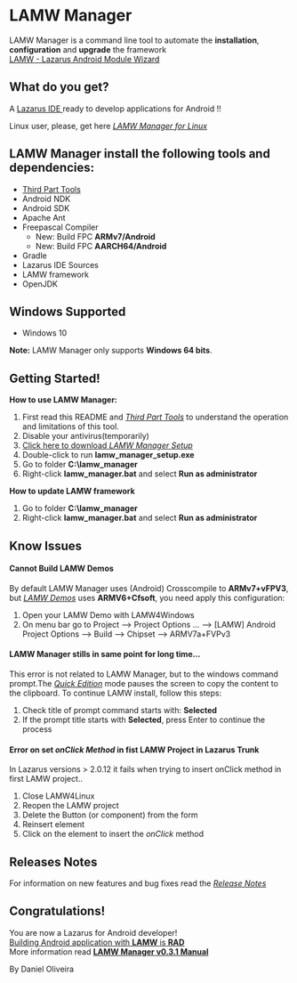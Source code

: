 LAMW Manager
===


LAMW Manager is a command line tool to automate the **installation**, **configuration** and **upgrade** the framework<br/>[LAMW - Lazarus Android Module Wizard](https://github.com/jmpessoa/lazandroidmodulewizard)

What do you get? 
---
A [Lazarus IDE ](http://www.lazarus-ide.org) ready to develop applications for Android !!

Linux user, please, get here [*LAMW Manager for Linux*](https://github.com/dosza/LAMWManager-linux)

LAMW Manager install the following tools and dependencies:
---

+	[Third Part Tools](https://github.com/dosza/LAMWManager-win/blob/master/lamw_manager/docs/third_party.md)
+	Android NDK
+	Android SDK
+	Apache Ant
+	Freepascal Compiler
	+	New: Build FPC **ARMv7/Android**
	+	New: Build FPC **AARCH64/Android**
+	Gradle
+	Lazarus IDE Sources
+	LAMW framework
+	OpenJDK

Windows Supported
---
+	Windows 10

**Note:** LAMW Manager only supports **Windows 64 bits**.

Getting Started!
---
**How to use LAMW Manager:**

1.	First read this README and [*Third Part Tools*](https://github.com/dosza/LAMWManager-win/blob/master/lamw_manager/docs/third_party.md) to understand the operation and limitations of this tool.
2.	Disable your antivirus(temporarily)
3.	[Click here to download *LAMW Manager Setup* ](https://raw.githubusercontent.com/dosza/LAMWManager-win/master/lamw_manager/lamw_manager_setup.exe) 
4.	Double-click to run **lamw_manager_setup.exe**
5. 	Go to folder **C:\lamw_manager**
6.	Right-click **lamw_manager.bat** and select **Run as administrator**


**How to update LAMW framework**

1.	Go to folder **C:\lamw_manager**
2.	Right-click **lamw_manager.bat** and select **Run as administrator**

Know Issues
---
#### Cannot Build LAMW Demos ####

By default LAMW Manager uses (Android) Crosscompile to **ARMv7+vFPV3**, but [*LAMW Demos*](https://github.com/jmpessoa/lazandroidmodulewizard/tree/master/demos) uses **ARMV6+Cfsoft**, you need apply this configuration:
1.	Open your LAMW Demo with LAMW4Windows
2.	On menu bar go to Project --> Project Options ... --> [LAMW] Android Project Options --> Build --> Chipset --> ARMV7a+FVPv3

#### LAMW Manager stills in same point for long time... ####
This error is not related to LAMW Manager, but to the windows command prompt.The [*Quick Edition*](https://stackoverflow.com/questions/13599822/command-prompt-gets-stuck-and-continues-on-enter-key-press) mode pauses the screen to copy the content to the clipboard. To continue LAMW install, follow this steps:
1. Check title of prompt command starts with: **Selected**
2. If the prompt title starts with **Selected**, press Enter to continue the process 

#### Error on set *onClick Method* in fist LAMW Project in Lazarus Trunk ####

In Lazarus versions > 2.0.12 it fails when trying to insert onClick method in first LAMW project..
1) Close LAMW4Linux
2) Reopen the LAMW project
3) Delete the Button (or component) from the form
4) Reinsert element
5) Click on the element to insert the *onClick* method 

Releases Notes
---
For information on new features and bug fixes read the [*Release Notes*](https://github.com/dosza/LAMWManager-win/blob/v0.3.1/lamw_manager/docs/releases_notes.md#v031-fixes---August-2021)

Congratulations!
---
You are now a Lazarus for Android developer!<br/>[Building Android application with **LAMW** is **RAD**](https://drive.google.com/open?id=1CeDDpuDfRwYrKpN7VHbossH6GfZUfqjm)<br/>
More information read [**LAMW Manager v0.3.1 Manual**](https://github.com/dosza/LAMWManager-win/blob/v0.3.1/lamw_manager/docs/man.md)

By Daniel Oliveira
